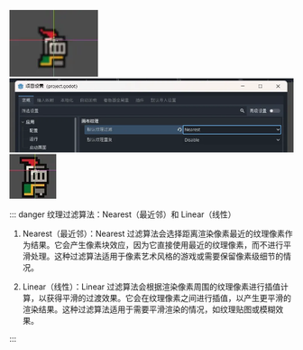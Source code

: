 <PageHeader content="如何解决 2d 游戏中像素精灵模糊的问题？" />

![问题](./01.png)
![设置](./02.png)
![结果](./03.png)

::: danger 纹理过滤算法：Nearest（最近邻）和 Linear（线性）

1. Nearest（最近邻）：Nearest 过滤算法会选择距离渲染像素最近的纹理像素作为结果。它会产生像素块效应，因为它直接使用最近的纹理像素，而不进行平滑处理。这种过滤算法适用于像素艺术风格的游戏或需要保留像素级细节的情况。

2. Linear（线性）：Linear 过滤算法会根据渲染像素周围的纹理像素进行插值计算，以获得平滑的过渡效果。它会在纹理像素之间进行插值，以产生更平滑的渲染结果。这种过滤算法适用于需要平滑渲染的情况，如纹理贴图或模糊效果。

:::
